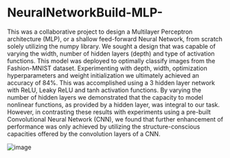 # NeuralNetworkBuild-MLP-

This was a collaborative project to design a Multilayer Perceptron architecture (MLP), or a shallow feed-forward Neural Network, from scratch solely utilizing 
the numpy library. We sought a design that was capable of varying the width, number of hidden layers (depth) and type of activation functions. This model was deployed to optimally classify images from the Fashion-MNIST dataset. Experimenting with depth, width, optimization hyperparameters and weight initialization we ultimately achieved an accuracy of 84%. This was accomplished using a 3 hidden layer network with ReLU, Leaky ReLU and tanh activation functions. By varying the number of hidden layers 
we demonstrated that the capacity to model nonlinear functions, as provided by a hidden layer, was integral to our task. However, in contrasting these results with
experiments using a pre-built Convolutional Neural Network (CNN), we found that further enhancement of performance was only achieved by utilizing the 
structure-conscious capacities offered by the convolution layers of a CNN.

![image](https://user-images.githubusercontent.com/52705170/205467723-f32425b6-33c7-4562-95ac-018dc1c2bf6b.png)
